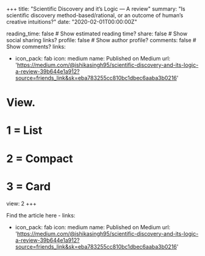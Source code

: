 +++
title: "Scientific Discovery and it’s Logic — A review"
summary: "Is scientific discovery method-based/rational, or an outcome of human’s creative intuitions?"
date: "2020-02-01T00:00:00Z"

reading_time: false  # Show estimated reading time?
share: false  # Show social sharing links?
profile: false  # Show author profile?
comments: false  # Show comments?
links:
  - icon_pack: fab
    icon: medium
    name: Published on Medium
    url: 'https://medium.com/@ishikasingh95/scientific-discovery-and-its-logic-a-review-39b644e1a912?source=friends_link&sk=eba783255cc810bc1dbec6aaba3b0216'

# View.
#   1 = List
#   2 = Compact
#   3 = Card
view: 2
+++


Find the article here - 
links:
  - icon_pack: fab
    icon: medium
    name: Published on Medium
    url: 'https://medium.com/@ishikasingh95/scientific-discovery-and-its-logic-a-review-39b644e1a912?source=friends_link&sk=eba783255cc810bc1dbec6aaba3b0216'
